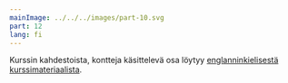 ```yaml
---
mainImage: ../../../images/part-10.svg
part: 12
lang: fi
---
```


<div class="intro">

Kurssin kahdestoista, kontteja käsittelevä osa löytyy [englanninkielisestä kurssimateriaalista](/en/part12).

</div>
